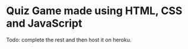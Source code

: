 # Quiz Game made using HTML, CSS and JavaScript

Todo: complete the rest and then host it on heroku.
